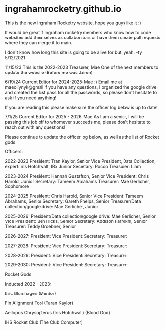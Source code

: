 # ingrahamrocketry.github.io
This is the new Ingraham Rocketry website, hope you guys like it :)

It would be great if Ingraham rocketry members who know how to code websites add themselves as collaborators or have them create pull requests where they can merge it to main.

I don't know how long this site is going to be alive for but, yeah.
-ty 5/12/2021


11/15/23
This is the 2022-2023 Treasurer, Mae
One of the next members to update the website (Before me was Jairen)

6/19/24
Current Editor for 2024-2025: Mae :)
Email me at maeoliynyk@gmail if you have any questions, I organized the google drive and created the last pass for all the passwords, so please don't hesitate to ask if you need anything!

If you are reading this please make sure the officer log below is up to date!

7/1/25
Current Editor for 2025 - 2026: Mae
As I am a senior, I will be passing this job off to whomever succeeds me, please don't hesitate to reach out with any questions!

Please continue to update the officer log below, as well as the list of Rocket gods


Officers:

2022-2023
President: Tran Kaylor, Senior
Vice President, Data Collection, expert: iris Hotchwalt, IBx Junior
Secretary: Rocco
Treasurer: Liam


2023-2024
President: Hannah Gustafson, Senior
Vice President: Chris Harold, Junior
Secretary: Tameem Abrahams
Treasurer: Mae Gerlicher, Sophomore


2024-2025
President: Chris Harold, Senior
Vice President: Tameem Abrahams, Senior
Secretary: Gareth Phelps, Senior
Treasurer/Data collection/google drive: Mae Gerlicher, Junior


2025-2026:
President/Data collection/google drive: Mae Gerlicher, Senior
Vice President: Ben Hicks, Senior
Secretary: Addison Farrokhi, Senior
Treasurer: Teddy Groebner, Senior

2026-2027:
President: 
Vice President: 
Secretary: 
Treasurer: 


2027-2028:
President: 
Vice President: 
Secretary: 
Treasurer: 

2028-2029:
President: 
Vice President: 
Secretary: 
Treasurer: 

2029-2030:
President: 
Vice President: 
Secretary: 
Treasurer: 




Rocket Gods

Inducted 2022 - 2023:

Eric Blumhagen (Mentor)

Fin Alignment Tool (Taran Kaylor)

Aellopos Chrysopterus (Iris Hotchwalt) (Blood God)

IHS Rocket Club (The Club Computer)

